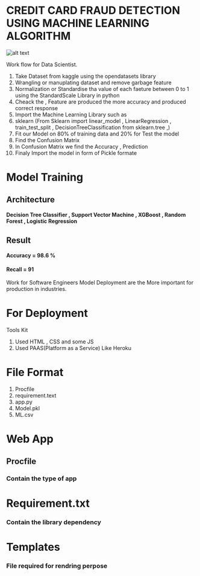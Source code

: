 # CREDIT CARD FRAUD DETECTION USING MACHINE LEARNING ALGORITHM
![alt text](https://kutia.net/app/uploads/2021/09/Eras-Post-Web.png)

Work flow for Data Scientist.

1) Take Dataset from kaggle using the opendatasets library
2) Wrangling or manuplating dataset and remove garbage feature
3) Normalization or Standardise tha value of each faeture between 0 to 1 using the StandardScale Library in python
4) Cheack the , Feature are produced the more accuracy and produced correct response
5) Import the Machine Learning Library such as
6) sklearn (From Sklearn import linear_model , LinearRegression , train_test_split , DecisionTreeClassification from sklearn.tree ,)
7) Fit our Model on 80% of training data and 20% for Test the model
8) Find the Confusion Matrix
9) In Confusion Matrix we find the Accuracy , Prediction
10) Finaly Import the model in form of  Pickle formate

# Model Training 
 ## Architecture
  #### Decision Tree Classifier  , Support Vector Machine , XGBoost , Random Forest , Logistic Regression

 ## Result 
  #### Accuracy = 98.6 %
  #### Recall = 91 

Work for Software Engineers
Model Deployment are the More important for production in industries.

# For Deployment 
Tools Kit 
1) Used HTML , CSS and some JS
2) Used PAAS(Platform as a Service)  Like Heroku

# File Format
1) Procfile
2) requirement.text
3) app.py
4) Model.pkl
5) ML.csv

# Web App

## Procfile
  ### Contain the type of app

 # Requirement.txt
   ### Contain the library dependency

 # Templates 
   ### File required for rendring perpose


   
